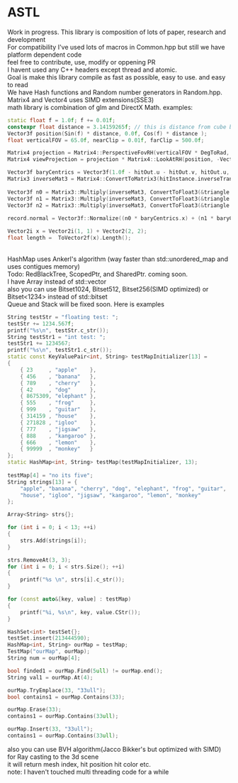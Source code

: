# ASTL

Work in progress. This library is composition of lots of paper, research and development <br>
For compatibility I've used lots of macros in Common.hpp but still we have platform dependent code <br>
feel free to contribute, use, modify or oppening PR<br>
I havent used any C++ headers except thread and atomic.<br>
Goal is make this library compile as fast as possible,  easy to use. and easy to read <br>
We have Hash functions and Random number generators in Random.hpp. <br>
Matrix4 and Vector4 uses SIMD extensions(SSE3)<br>
math library is combination of glm and DirectX Math. examples:
```cpp
static float f = 1.0f; f += 0.01f;
constexpr float distance = 3.14159265f; // this is distance from cube but I did use pi anyways 
Vector3f position(Sin(f) * distance, 0.0f, Cos(f) * distance );
float verticalFOV = 65.0f, nearClip = 0.01f, farClip = 500.0f;

Matrix4 projection = Matrix4::PerspectiveFovRH(verticalFOV * DegToRad, m_NativeWindow->GetWidth(), m_NativeWindow->GetHeight(), nearClip, farClip);
Matrix4 viewProjection = projection * Matrix4::LookAtRH(position, -Vector3f::Normalize(position), Vector3f::Up());

Vector3f baryCentrics = Vector3f(1.0f - hitOut.u - hitOut.v, hitOut.u, hitOut.v);
Matrix3 inverseMat3 = Matrix4::ConvertToMatrix3(hitInstance.inverseTransform);
		
Vector3f n0 = Matrix3::Multiply(inverseMat3, ConvertToFloat3(&triangle.normal0x));
Vector3f n1 = Matrix3::Multiply(inverseMat3, ConvertToFloat3(&triangle.normal1x));
Vector3f n2 = Matrix3::Multiply(inverseMat3, ConvertToFloat3(&triangle.normal2x));
	        
record.normal = Vector3f::Normalize((n0 * baryCentrics.x) + (n1 * baryCentrics.y) + (n2 * baryCentrics.z));

Vector2i x = Vector2i(1, 1) + Vector2(2, 2);
float length =  ToVector2f(x).Length();
```
<br>
HashMap uses Ankerl's algorithm (way faster than std::unordered_map and uses contigues memory)<br>
Todo: RedBlackTree, ScopedPtr, and SharedPtr. coming soon.<br>
I have Array<T> instead of std::vector<T> <br>
also you can use Bitset1024, Bitset512, Bitset256(SIMD optimized) or Bitset<1234> instead of std::bitset <br>
Queue and Stack will be fixed soon. Here is examples

```cpp
String testStr = "floating test: ";
testStr += 1234.567f;
printf("%s\n", testStr.c_str());
String testStr1 = "int test: ";
testStr1 += 1234567;
printf("%s\n", testStr1.c_str());
static const KeyValuePair<int, String> testMapInitializer[13] =
{
    { 23     , "apple"    },
    { 456    , "banana"   },
    { 789    , "cherry"   },
    { 42     , "dog"      },
    { 8675309, "elephant" },
    { 555    , "frog"     },
    { 999    , "guitar"   },
    { 314159 , "house"    },
    { 271828 , "igloo"    },
    { 777    , "jigsaw"   },
    { 888    , "kangaroo" },
    { 666    , "lemon"    },
    { 99999  , "monkey"   }
};
static HashMap<int, String> testMap(testMapInitializer, 13);
        
testMap[4] = "no its five";
String strings[13] = {
    "apple", "banana", "cherry", "dog", "elephant", "frog", "guitar",
    "house", "igloo", "jigsaw", "kangaroo", "lemon", "monkey"
};       

Array<String> strs{};

for (int i = 0; i < 13; ++i)
{
    strs.Add(strings[i]);
}

strs.RemoveAt(3, 3);
for (int i = 0; i < strs.Size(); ++i)
{
    printf("%s \n", strs[i].c_str());
}

for (const auto&[key, value] : testMap)
{
    printf("%i, %s\n", key, value.CStr());
}

HashSet<int> testSet{};
testSet.insert(213444590);
HashMap<int, String> ourMap = testMap;
TestMap("ourMap", ourMap);
String num = ourMap[4];

bool finded1 = ourMap.Find(5ull) != ourMap.end();
String val1 = ourMap.At(4);

ourMap.TryEmplace(33, "33ull");
bool contains1 = ourMap.Contains(33);

ourMap.Erase(33);
contains1 = ourMap.Contains(33ull);

ourMap.Insert(33, "33ull");
contains1 = ourMap.Contains(33ull);
```
also you can use BVH algorithm(Jacco Bikker's but optimized with SIMD) for Ray casting to the 3d scene<br>
it will return mesh index, hit position hit color etc.<br>
note: I haven't touched multi threading code for a while